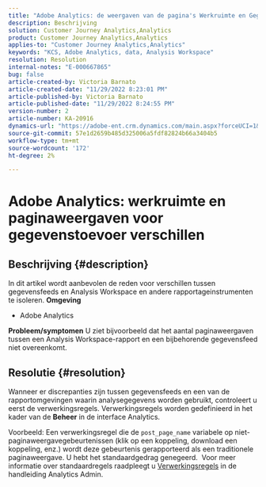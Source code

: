 ```yaml
---
title: "Adobe Analytics: de weergaven van de pagina's Werkruimte en Gegevens verschillen"
description: Beschrijving
solution: Customer Journey Analytics,Analytics
product: Customer Journey Analytics,Analytics
applies-to: "Customer Journey Analytics,Analytics"
keywords: "KCS, Adobe Analytics, data, Analysis Workspace"
resolution: Resolution
internal-notes: "E-000667865"
bug: false
article-created-by: Victoria Barnato
article-created-date: "11/29/2022 8:23:01 PM"
article-published-by: Victoria Barnato
article-published-date: "11/29/2022 8:24:55 PM"
version-number: 2
article-number: KA-20916
dynamics-url: "https://adobe-ent.crm.dynamics.com/main.aspx?forceUCI=1&pagetype=entityrecord&etn=knowledgearticle&id=5ebfec9c-2370-ed11-9561-6045bd006a22"
source-git-commit: 57e1d2659b485d325006a5fdf82824b66a3404b5
workflow-type: tm+mt
source-wordcount: '172'
ht-degree: 2%

---
```


# Adobe Analytics: werkruimte en paginaweergaven voor gegevenstoevoer verschillen

## Beschrijving {#description}


In dit artikel wordt aanbevolen de reden voor verschillen tussen gegevensfeeds en Analysis Workspace en andere rapportageinstrumenten te isoleren.
<b>Omgeving</b>
- Adobe Analytics

<b>Probleem/symptomen</b>
U ziet bijvoorbeeld dat het aantal paginaweergaven tussen een Analysis Workspace-rapport en een bijbehorende gegevensfeed niet overeenkomt.


## Resolutie {#resolution}


Wanneer er discrepanties zijn tussen gegevensfeeds en een van de rapportomgevingen waarin analysegegevens worden gebruikt, controleert u eerst de verwerkingsregels. Verwerkingsregels worden gedefinieerd in het kader van de <b>Beheer</b> in de interface Analytics.

Voorbeeld: Een verwerkingsregel die de `post_page_name` variabele op niet-paginaweergavegebeurtenissen (klik op een koppeling, download een koppeling, enz.) wordt deze gebeurtenis gerapporteerd als een traditionele paginaweergave. U hebt het standaardgedrag genegeerd.  Voor meer informatie over standaardregels raadpleegt u [Verwerkingsregels](https://experienceleague.adobe.com/docs/analytics/admin/admin-tools/processing-rules/processing-rules-configuration/processing-rules-about.html?lang=en) in de handleiding Analytics Admin.
